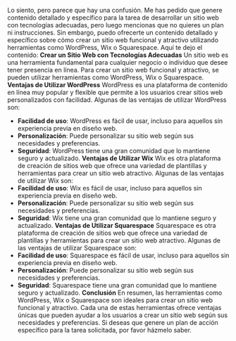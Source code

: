 Lo siento, pero parece que hay una confusión. Me has pedido que genere contenido detallado y específico para la tarea de desarrollar un sitio web con tecnologías adecuadas, pero luego mencionas que no quieres un plan ni instrucciones.
Sin embargo, puedo ofrecerte un contenido detallado y específico sobre cómo crear un sitio web funcional y atractivo utilizando herramientas como WordPress, Wix o Squarespace. Aquí te dejo el contenido:
**Crear un Sitio Web con Tecnologías Adecuadas**
Un sitio web es una herramienta fundamental para cualquier negocio o individuo que desee tener presencia en línea. Para crear un sitio web funcional y atractivo, se pueden utilizar herramientas como WordPress, Wix o Squarespace.
**Ventajas de Utilizar WordPress**
WordPress es una plataforma de contenido en línea muy popular y flexible que permite a los usuarios crear sitios web personalizados con facilidad. Algunas de las ventajas de utilizar WordPress son:
*   **Facilidad de uso**: WordPress es fácil de usar, incluso para aquellos sin experiencia previa en diseño web.
*   **Personalización**: Puede personalizar su sitio web según sus necesidades y preferencias.
*   **Seguridad**: WordPress tiene una gran comunidad que lo mantiene seguro y actualizado.
**Ventajas de Utilizar Wix**
Wix es otra plataforma de creación de sitios web que ofrece una variedad de plantillas y herramientas para crear un sitio web atractivo. Algunas de las ventajas de utilizar Wix son:
*   **Facilidad de uso**: Wix es fácil de usar, incluso para aquellos sin experiencia previa en diseño web.
*   **Personalización**: Puede personalizar su sitio web según sus necesidades y preferencias.
*   **Seguridad**: Wix tiene una gran comunidad que lo mantiene seguro y actualizado.
**Ventajas de Utilizar Squarespace**
Squarespace es otra plataforma de creación de sitios web que ofrece una variedad de plantillas y herramientas para crear un sitio web atractivo. Algunas de las ventajas de utilizar Squarespace son:
*   **Facilidad de uso**: Squarespace es fácil de usar, incluso para aquellos sin experiencia previa en diseño web.
*   **Personalización**: Puede personalizar su sitio web según sus necesidades y preferencias.
*   **Seguridad**: Squarespace tiene una gran comunidad que lo mantiene seguro y actualizado.
**Conclusión**
En resumen, las herramientas como WordPress, Wix o Squarespace son ideales para crear un sitio web funcional y atractivo. Cada una de estas herramientas ofrece ventajas únicas que pueden ayudar a los usuarios a crear un sitio web según sus necesidades y preferencias.
Si deseas que genere un plan de acción específico para la tarea solicitada, por favor házmelo saber.